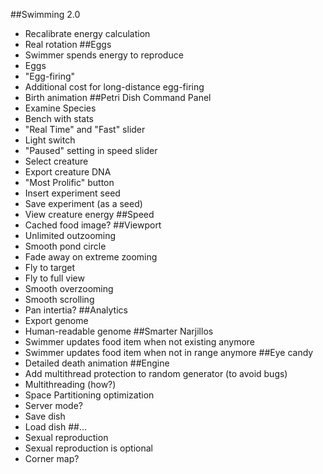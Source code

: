 ##Swimming 2.0
  * Recalibrate energy calculation
  * Real rotation
##Eggs
  * Swimmer spends energy to reproduce
  * Eggs
  * "Egg-firing"
  * Additional cost for long-distance egg-firing
  * Birth animation
##Petri Dish Command Panel
  * Examine Species
  * Bench with stats
  * "Real Time" and "Fast" slider
  * Light switch
  * "Paused" setting in speed slider
  * Select creature
  * Export creature DNA
  * "Most Prolific" button
  * Insert experiment seed
  * Save experiment (as a seed)
  * View creature energy
##Speed
  * Cached food image?
##Viewport
  * Unlimited outzooming
  * Smooth pond circle
  * Fade away on extreme zooming
  * Fly to target
  * Fly to full view
  * Smooth overzooming
  * Smooth scrolling
  * Pan intertia?
##Analytics
  * Export genome
  * Human-readable genome
##Smarter Narjillos
  * Swimmer updates food item when not existing anymore
  * Swimmer updates food item when not in range anymore
##Eye candy
  * Detailed death animation
##Engine
  * Add multithread protection to random generator (to avoid bugs)
  * Multithreading (how?)
  * Space Partitioning optimization
  * Server mode?
  * Save dish
  * Load dish
##...
  * Sexual reproduction
  * Sexual reproduction is optional
  * Corner map?
